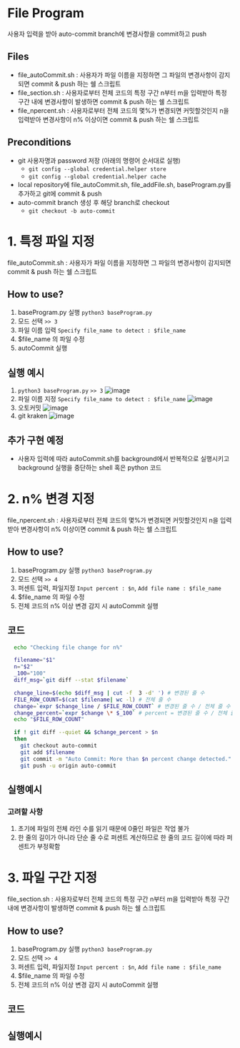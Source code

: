 # File Program

사용자 입력을 받아 auto-commit branch에 변경사항을 commit하고 push

## Files

- file_autoCommit.sh : 사용자가 파일 이름을 지정하면 그 파일의 변경사항이 감지되면 commit & push 하는 쉘 스크립트
- file_section.sh : 사용자로부터 전체 코드의 특정 구간 n부터 m을 입력받아 특정 구간 내에 변경사항이 발생하면 commit & push 하는 쉘 스크립트
- file_npercent.sh : 사용자로부터 전체 코드의 몇%가 변경되면 커밋할것인지 n을 입력받아 변경사항이 n% 이상이면 commit & push 하는 쉘 스크립트

## Preconditions

- git 사용자명과 password 저장 (아래의 명령어 순서대로 실행)
  - `git config --global credential.helper store`
  - `git config --global credential.helper cache`
- local repository에 file_autoCommit.sh, file_addFile.sh, baseProgram.py를 추가하고 git에 commit & push
- auto-commit branch 생성 후 해당 branch로 checkout
  - `git checkout -b auto-commit`

# 1. 특정 파일 지정
file_autoCommit.sh : 사용자가 파일 이름을 지정하면 그 파일의 변경사항이 감지되면 commit & push 하는 쉘 스크립트

## How to use?
1. baseProgram.py 실행 `python3 baseProgram.py`
2. 모드 선택 `>> 3`
3. 파일 이름 입력 `Specify file_name to detect : $file_name`
4. $file_name 의 파일 수정
5. autoCommit 실행

## 실행 예시
1. `python3 baseProgram.py` `>> 3`
![image](https://user-images.githubusercontent.com/60775453/121275988-c52e4f80-c908-11eb-9242-971e6f7d1853.png)
2. 파일 이름 지정 `Specify file_name to detect : $file_name`
![image](https://user-images.githubusercontent.com/60775453/121276158-1c342480-c909-11eb-843c-dde82886b473.png)
3. 오토커밋
![image](https://user-images.githubusercontent.com/60775453/121276052-e42ce180-c908-11eb-9f67-12cbd0115c34.png)
4. git kraken
![image](https://user-images.githubusercontent.com/60775453/121276234-4259c480-c909-11eb-8ee3-87da7ada1f4f.png)


## 추가 구현 예정
- 사용자 입력에 따라 autoCommit.sh를 background에서 반복적으로 실행시키고 background 실행을 중단하는 shell 혹은 python 코드

# 2. n% 변경 지정
file_npercent.sh : 사용자로부터 전체 코드의 몇%가 변경되면 커밋할것인지 n을 입력받아 변경사항이 n% 이상이면 commit & push 하는 쉘 스크립트

## How to use?
1. baseProgram.py 실행 `python3 baseProgram.py`
2. 모드 선택 `>> 4`
3. 퍼센트 입력, 파일지정 `Input percent : $n`, `Add file name : $file_name`
4. $file_name 의 파일 수정
5. 전체 코드의 n% 이상 변경 감지 시 autoCommit 실행

## 코드
```bash
  echo "Checking file change for n%"

  filename="$1"
  n="$2"
  _100="100"
  diff_msg=`git diff --stat $filename`

  change_line=$(echo $diff_msg | cut -f  3 -d' ') # 변경된 줄 수 
  FILE_ROW_COUNT=$(cat $filename| wc -l) # 전체 줄 수 
  change=`expr $change_line / $FILE_ROW_COUNT` # 변경된 줄 수 / 전체 줄 수 
  change_percent=`expr $change \* $_100` # percent = 변경된 줄 수 / 전체 줄 수 * 100
  echo "$FILE_ROW_COUNT"

  if ! git diff --quiet && $change_percent > $n
  then
    git checkout auto-commit
    git add $filename
    git commit -m "Auto Commit: More than $n percent change detected."
    git push -u origin auto-commit
```
## 실행예시

### 고려할 사항
1. 초기에 파일의 전체 라인 수를 읽기 때문에 0줄인 파일은 작업 불가
2. 한 줄의 길이가 아니라 단순 줄 수로 퍼센트 계산하므로 한 줄의 코드 길이에 따라 퍼센트가 부정확함

# 3. 파일 구간 지정
file_section.sh : 사용자로부터 전체 코드의 특정 구간 n부터 m을 입력받아 특정 구간 내에 변경사항이 발생하면 commit & push 하는 쉘 스크립트

## How to use?
1. baseProgram.py 실행 `python3 baseProgram.py`
2. 모드 선택 `>> 4`
3. 퍼센트 입력, 파일지정 `Input percent : $n`, `Add file name : $file_name`
4. $file_name 의 파일 수정
5. 전체 코드의 n% 이상 변경 감지 시 autoCommit 실행

## 코드

## 실행예시

